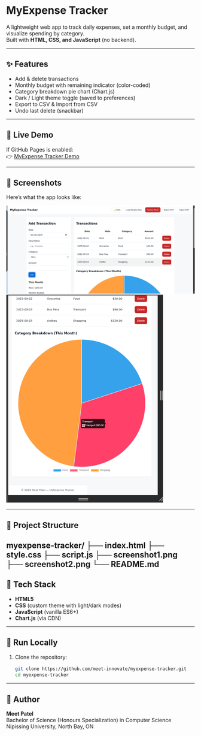 # MyExpense Tracker

A lightweight web app to track daily expenses, set a monthly budget, and visualize spending by category.  
Built with **HTML, CSS, and JavaScript** (no backend).

---

## ✨ Features
- Add & delete transactions
- Monthly budget with remaining indicator (color-coded)
- Category breakdown pie chart (Chart.js)
- Dark / Light theme toggle (saved to preferences)
- Export to CSV & Import from CSV
- Undo last delete (snackbar)

---

## 🚀 Live Demo
If GitHub Pages is enabled:  
👉 [MyExpense Tracker Demo](https://meet-innovate.github.io/myexpense-tracker/)

---

## 📸 Screenshots
Here’s what the app looks like:

![MyExpense Tracker Screenshot 1](./screenshot1.png)  
![MyExpense Tracker Screenshot 2](./screenshot2.png)

---

## 📂 Project Structure
myexpense-tracker/
├── index.html
├── style.css
├── script.js
├── screenshot1.png
├── screenshot2.png
└── README.md
---

## 🧰 Tech Stack
- **HTML5**
- **CSS** (custom theme with light/dark modes)
- **JavaScript** (vanilla ES6+)
- **Chart.js** (via CDN)

---

## 🏁 Run Locally
1. Clone the repository:
   ```bash
   git clone https://github.com/meet-innovate/myexpense-tracker.git
   cd myexpense-tracker
---
## 👤 Author
**Meet Patel**  
Bachelor of Science (Honours Specialization) in Computer Science  
Nipissing University, North Bay, ON  

